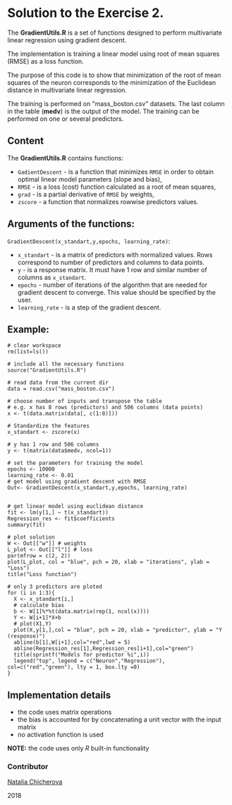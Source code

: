 # Solution to the Exercise 2.
 
The **GradientUtils.R** is a set of functions designed to perform multivariate linear regression using gradient descent. 

The implementation is training a linear model using root of mean squares (RMSE) as a loss function.

The purpose of this code is to show that minimization of the root of mean squares 
of the neuron corresponds to the minimization of the Euclidean distance in multivariate linear regression. 


The training is performed on "mass_boston.csv" datasets. The last column in the table (**medv**)
is the output of the model. The training can be performed on one or several predictors.


## Content   

The **GradientUtils.R**  contains functions:

* `GadientDescent` - is a function that minimizes `RMSE` in order to obtain optimal linear model parameters (slope and bias),
* `RMSE` - is a loss (cost) function calculated as a root of mean squares,
* `grad` - is a partial derivative of `RMSE` by weights,
* `zscore` - a function that normalizes rowwise predictors values. 

## Arguments of the functions: 

`GradientDescent(x_standart,y,epochs, learning_rate)`:

* `x_standart` - is a matrix of predictors with normalized values. Rows correspond to number of predictors and columns to data points.
* `y` - is a response matrix. It must have 1 row and similar number of columns as `x_standart`.
* `epochs` - number of iterations of the algorithm that are needed for gradient descent to converge. This value should be specified by the user. 
* `learning_rate` - is a step of the gradient descent. 


## Example:  

```
# clear workspace
rm(list=ls())

# include all the necessary functions
source("GradientUtils.R")

# read data from the current dir
data = read.csv("mass_boston.csv")

# choose number of inputs and transpose the table
# e.g. x has 8 rows (predictors) and 506 columns (data points)
x <- t(data.matrix(data[, c(1:8)]))

# Standardize the features
x_standart <- zscore(x)

# y has 1 row and 506 columns
y <- t(matrix(data$medv, ncol=1))

# set the parameters for training the model
epochs <- 10000
learning_rate <- 0.01
# get model using gradient descent with RMSE
Out<- GradientDescent(x_standart,y,epochs, learning_rate)


# get linear model using euclidean distance 
fit <- lm(y[1,] ~ t(x_standart))
Regression_res <- fit$coefficients
summary(fit)

# plot solution 
W <- Out[["w"]] # weights
L_plot <- Out[["l"]] # loss
par(mfrow = c(2, 2))
plot(L_plot, col = "blue", pch = 20, xlab = "iterations", ylab = "Loss")
title("Loss function")

# only 3 predictors are ploted
for (i in 1:3){
  X <- x_standart[i,]
  # calculate bias
  b <- W[1]%*%t(data.matrix(rep(1, ncol(x))))
  Y <- W[i+1]*X+b
  # plot(X1,Y)
  plot(X,y[1,],col = "blue", pch = 20, xlab = "predictor", ylab = "Y (response)")
  abline(b[1],W[i+1],col="red",lwd = 5)
  abline(Regression_res[1],Regression_res[i+1],col="green")
  title(sprintf("Models for predictor %i",i))
  legend("top", legend = c("Neuron","Regression"), col=c("red","green"), lty = 1, box.lty =0)
}

```

## Implementation details

* the code uses matrix operations
* the bias is accounted for by concatenating a unit vector with the input matrix
* no activation function is used

**NOTE:** the code uses only *R* built-in functionality

### Contributor

[Natalia Chicherova](https://www.linkedin.com/in/natalia-chicherova-/)

2018
